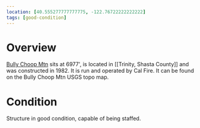 ```yaml
---
location: [40.555277777777775, -122.76722222222222]
tags: [good-condition]
---
```


# Overview

[Bully Choop Mtn](http://www.peakbagging.com/CALookoutPhotos/BullyChoop.html) sits at 6977', is located in [[Trinity, Shasta County]] and was constructed in 1982. It is run and operated by Cal Fire. It can be found on the Bully Choop Mtn USGS topo map.

# Condition

Structure in good condition, capable of being staffed.